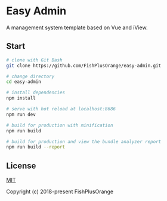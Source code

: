 # Easy Admin

A management system template based on Vue and iView.

## Start

```bash
# clone with Git Bash
git clone https://github.com/FishPlusOrange/easy-admin.git

# change directory
cd easy-admin

# install dependencies
npm install

# serve with hot reload at localhost:8686
npm run dev

# build for production with minification
npm run build

# build for production and view the bundle analyzer report
npm run build --report
```

## License

[MIT](https://github.com/FishPlusOrange/easy-admin/blob/master/LICENSE)

Copyright (c) 2018-present FishPlusOrange
